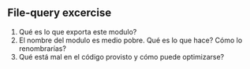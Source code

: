 ## File-query excercise
1. Qué es lo que exporta este modulo?
2. El nombre del modulo es medio pobre. Qué es lo que hace? Cómo lo renombrarías?
3. Qué está mal en el código provisto y cómo puede optimizarse?
